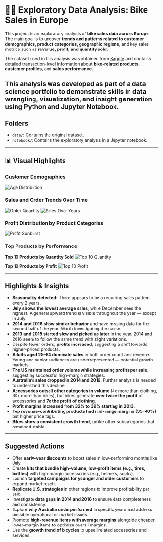 # 🚴‍♂️ Exploratory Data Analysis: Bike Sales in Europe

This project is an exploratory analysis of **bike sales data across Europe**. The main goal is to uncover **trends and patterns related to customer demographics, product categories, geographic regions**, and key sales metrics such as **revenue, profit, and quantity sold**.

The dataset used in this analysis was obtained from [Kaggle](https://www.kaggle.com/datasets/sadiqshah/bike-sales-in-europe/data) and contains detailed transaction-level information about **bike-related products**, **customer profiles**, and **sales performance**.

## This analysis was developed as part of a data science portfolio to demonstrate skills in data wrangling, visualization, and insight generation using Python and Jupyter Notebook.

## Folders

- `data/`: Contains the original dataset.
- `notebook/`: Contains the exploratory analysis in a Jupyter notebook.

---

## 📊 Visual Highlights

### Customer Demographics

![Age Distribution](age_group.png)

### Sales and Order Trends Over Time

![Order Quantity](orders_quantity.png)
![Sales Over Years](sales_over_year.png)

### Profit Distribution by Product Categories

![Profit Sunburst](sunburst_profit.png)

### Top Products by Performance

**Top 10 Products by Quantity Sold**
![Top 10 Quantity](top10_quantity.png)

**Top 10 Products by Profit**
![Top 10 Profit](top10_profit.png)

---

## Highlights & Insights

- **Seasonality detected:** There appears to be a recurring sales pattern every 2 years.
- **July shows the lowest average sales**, while December sees the highest. A general upward trend is visible throughout the year — except in July.
- **2014 and 2016 show similar behavior** and have missing data for the second half of the year. Worth investigating the cause.
- **2013 and 2015 started slow and picked up later** in the year. 2014 and 2016 seem to follow the same trend with slight variations.
- Despite fewer orders, **profits increased**, suggesting a shift towards higher-priced products.
- **Adults aged 25–64 dominate sales** in both order count and revenue. Young and senior audiences are underrepresented — potential growth markets.
- **The US maintained order volume while increasing profits per sale**, suggesting successful high-margin strategies.
- **Australia’s sales dropped in 2014 and 2016**. Further analysis is needed to understand this decline.
- **Accessories outsell other categories in volume** (4x more than clothing, 30x more than bikes), but bikes generate **over twice the profit** of accessories and **7x the profit of clothing**.
- **Profit margins increased from 32% to 39% starting in 2013**.
- **Top revenue-contributing products had mid-range margins (35–40%)** but higher price tags.
- **Bikes show a consistent growth trend**, unlike other subcategories that remained stable.

---

## Suggested Actions

- Offer **early-year discounts** to boost sales in low-performing months like July.
- Create **kits that bundle high-volume, low-profit items (e.g., tires, bottles)** with high-margin accessories (e.g., helmets, socks).
- Launch **targeted campaigns for younger and older customers** to expand market reach.
- **Replicate U.S. strategies** in other regions to improve profitability per sale.
- Investigate **data gaps in 2014 and 2016** to ensure data completeness and consistency.
- Explore **why Australia underperformed** in specific years and address possible operational or market issues.
- Promote **high-revenue items with average margins** alongside cheaper, lower-margin items to optimize overall margins.
- Use the **growth trend of bicycles** to upsell related accessories and services.
